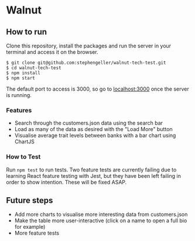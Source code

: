 Walnut
======

## How to run

Clone this repository, install the packages and run the server in your terminal and access it on the browser.
````
$ git clone git@github.com:stephengeller/walnut-tech-test.git
$ cd walnut-tech-test
$ npm install
$ npm start
````
The default port to access is 3000, so go to [localhost:3000](http://localhost:3000) once the server is running.


### Features
- Search through the customers.json data using the search bar
- Load as many of the data as desired with the "Load More" button
- Visualise average trait levels between banks with a bar chart using ChartJS


### How to Test

Run `npm test` to run tests. Two feature tests are currently failing due to learning React feature testing with Jest, but they have been left failing in order to show intention. These will be fixed ASAP.

## Future steps
  - Add more charts to visualise more interesting data from customers.json
  - Make the table more user-interactive (click on a name to open a full bio for example)
  - More feature tests
